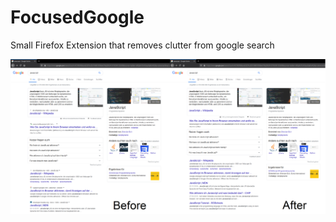 # FocusedGoogle
Small Firefox Extension that removes clutter from google search

![Header Image](header.PNG)
